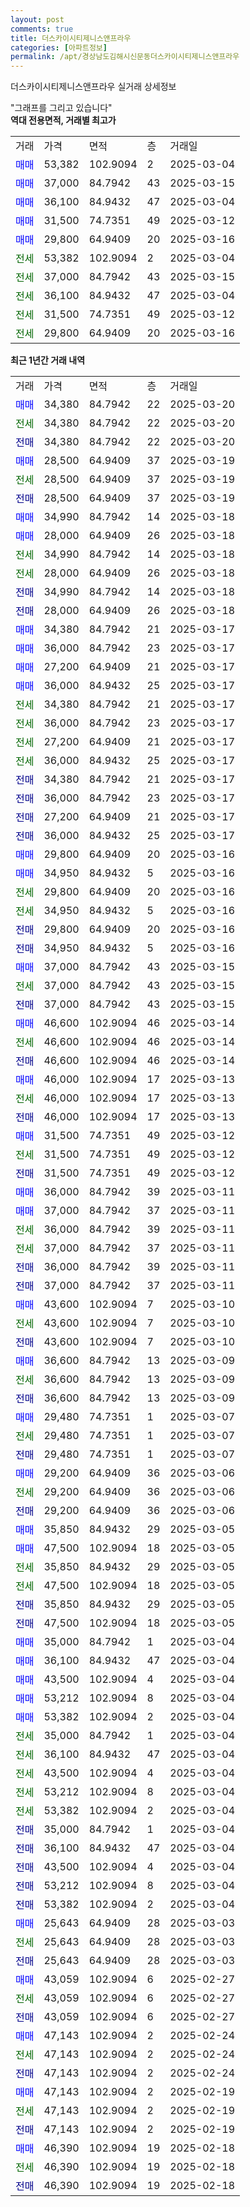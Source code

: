 ```yaml
---
layout: post
comments: true
title: 더스카이시티제니스앤프라우
categories: [아파트정보]
permalink: /apt/경상남도김해시신문동더스카이시티제니스앤프라우
---
```


더스카이시티제니스앤프라우 실거래 상세정보

<script type="text/javascript">
  google.charts.load('current', {'packages':['line', 'corechart']});
  google.charts.setOnLoadCallback(drawChart);

  function drawChart() {
    var data = new google.visualization.DataTable();
    data.addColumn('date', '거래일');
    data.addColumn('number', "매매");
    data.addColumn('number', "전세");
    data.addColumn('number', "전매");

    data.addRows([[new Date(Date.parse("2025-03-20")), 34380, null, null], [new Date(Date.parse("2025-03-20")), null, 34380, null], [new Date(Date.parse("2025-03-20")), null, null, 34380], [new Date(Date.parse("2025-03-19")), 28500, null, null], [new Date(Date.parse("2025-03-19")), null, 28500, null], [new Date(Date.parse("2025-03-19")), null, null, 28500], [new Date(Date.parse("2025-03-18")), 34990, null, null], [new Date(Date.parse("2025-03-18")), 28000, null, null], [new Date(Date.parse("2025-03-18")), null, 34990, null], [new Date(Date.parse("2025-03-18")), null, 28000, null], [new Date(Date.parse("2025-03-18")), null, null, 34990], [new Date(Date.parse("2025-03-18")), null, null, 28000], [new Date(Date.parse("2025-03-17")), 34380, null, null], [new Date(Date.parse("2025-03-17")), 36000, null, null], [new Date(Date.parse("2025-03-17")), 27200, null, null], [new Date(Date.parse("2025-03-17")), 36000, null, null], [new Date(Date.parse("2025-03-17")), null, 34380, null], [new Date(Date.parse("2025-03-17")), null, 36000, null], [new Date(Date.parse("2025-03-17")), null, 27200, null], [new Date(Date.parse("2025-03-17")), null, 36000, null], [new Date(Date.parse("2025-03-17")), null, null, 34380], [new Date(Date.parse("2025-03-17")), null, null, 36000], [new Date(Date.parse("2025-03-17")), null, null, 27200], [new Date(Date.parse("2025-03-17")), null, null, 36000], [new Date(Date.parse("2025-03-16")), 29800, null, null], [new Date(Date.parse("2025-03-16")), 34950, null, null], [new Date(Date.parse("2025-03-16")), null, 29800, null], [new Date(Date.parse("2025-03-16")), null, 34950, null], [new Date(Date.parse("2025-03-16")), null, null, 29800], [new Date(Date.parse("2025-03-16")), null, null, 34950], [new Date(Date.parse("2025-03-15")), 37000, null, null], [new Date(Date.parse("2025-03-15")), null, 37000, null], [new Date(Date.parse("2025-03-15")), null, null, 37000], [new Date(Date.parse("2025-03-14")), 46600, null, null], [new Date(Date.parse("2025-03-14")), null, 46600, null], [new Date(Date.parse("2025-03-14")), null, null, 46600], [new Date(Date.parse("2025-03-13")), 46000, null, null], [new Date(Date.parse("2025-03-13")), null, 46000, null], [new Date(Date.parse("2025-03-13")), null, null, 46000], [new Date(Date.parse("2025-03-12")), 31500, null, null], [new Date(Date.parse("2025-03-12")), null, 31500, null], [new Date(Date.parse("2025-03-12")), null, null, 31500], [new Date(Date.parse("2025-03-11")), 36000, null, null], [new Date(Date.parse("2025-03-11")), 37000, null, null], [new Date(Date.parse("2025-03-11")), null, 36000, null], [new Date(Date.parse("2025-03-11")), null, 37000, null], [new Date(Date.parse("2025-03-11")), null, null, 36000], [new Date(Date.parse("2025-03-11")), null, null, 37000], [new Date(Date.parse("2025-03-10")), 43600, null, null], [new Date(Date.parse("2025-03-10")), null, 43600, null], [new Date(Date.parse("2025-03-10")), null, null, 43600], [new Date(Date.parse("2025-03-09")), 36600, null, null], [new Date(Date.parse("2025-03-09")), null, 36600, null], [new Date(Date.parse("2025-03-09")), null, null, 36600], [new Date(Date.parse("2025-03-07")), 29480, null, null], [new Date(Date.parse("2025-03-07")), null, 29480, null], [new Date(Date.parse("2025-03-07")), null, null, 29480], [new Date(Date.parse("2025-03-06")), 29200, null, null], [new Date(Date.parse("2025-03-06")), null, 29200, null], [new Date(Date.parse("2025-03-06")), null, null, 29200], [new Date(Date.parse("2025-03-05")), 35850, null, null], [new Date(Date.parse("2025-03-05")), 47500, null, null], [new Date(Date.parse("2025-03-05")), null, 35850, null], [new Date(Date.parse("2025-03-05")), null, 47500, null], [new Date(Date.parse("2025-03-05")), null, null, 35850], [new Date(Date.parse("2025-03-05")), null, null, 47500], [new Date(Date.parse("2025-03-04")), 35000, null, null], [new Date(Date.parse("2025-03-04")), 36100, null, null], [new Date(Date.parse("2025-03-04")), 43500, null, null], [new Date(Date.parse("2025-03-04")), 53212, null, null], [new Date(Date.parse("2025-03-04")), 53382, null, null], [new Date(Date.parse("2025-03-04")), null, 35000, null], [new Date(Date.parse("2025-03-04")), null, 36100, null], [new Date(Date.parse("2025-03-04")), null, 43500, null], [new Date(Date.parse("2025-03-04")), null, 53212, null], [new Date(Date.parse("2025-03-04")), null, 53382, null], [new Date(Date.parse("2025-03-04")), null, null, 35000], [new Date(Date.parse("2025-03-04")), null, null, 36100], [new Date(Date.parse("2025-03-04")), null, null, 43500], [new Date(Date.parse("2025-03-04")), null, null, 53212], [new Date(Date.parse("2025-03-04")), null, null, 53382], [new Date(Date.parse("2025-03-03")), 25643, null, null], [new Date(Date.parse("2025-03-03")), null, 25643, null], [new Date(Date.parse("2025-03-03")), null, null, 25643], [new Date(Date.parse("2025-02-27")), 43059, null, null], [new Date(Date.parse("2025-02-27")), null, 43059, null], [new Date(Date.parse("2025-02-27")), null, null, 43059], [new Date(Date.parse("2025-02-24")), 47143, null, null], [new Date(Date.parse("2025-02-24")), null, 47143, null], [new Date(Date.parse("2025-02-24")), null, null, 47143], [new Date(Date.parse("2025-02-19")), 47143, null, null], [new Date(Date.parse("2025-02-19")), null, 47143, null], [new Date(Date.parse("2025-02-19")), null, null, 47143], [new Date(Date.parse("2025-02-18")), 46390, null, null], [new Date(Date.parse("2025-02-18")), null, 46390, null], [new Date(Date.parse("2025-02-18")), null, null, 46390]]);

    var options = {
      hAxis: {
        format: 'yyyy/MM/dd'
      },    
      lineWidth: 0,
      pointsVisible: true,    
      title: '최근 1년간 유형별 실거래가 분포',
      legend: { position: 'bottom' }
    };

    var formatter = new google.visualization.NumberFormat({pattern:'###,###'} );
    formatter.format(data, 1);
    formatter.format(data, 2);
    
    setTimeout(function() {
        var chart = new google.visualization.LineChart(document.getElementById('columnchart_material'));
        chart.draw(data, (options));
        document.getElementById('loading').style.display = 'none';
    }, 200);
  }
</script>


<div id="loading" style="z-index:20; display: block; margin-left: 0px">"그래프를 그리고 있습니다"</div>
<div id="columnchart_material" style="width: 95%; margin-left: 0px; display: block"></div>
<!-- contents start -->
<b>역대 전용면적, 거래별 최고가</b>
<table class="sortable">
    <tr>
      <td>거래</td>
      <td>가격</td>
      <td>면적</td>
      <td>층</td>
      <td>거래일</td>
    </tr>
        <tr>
          <td><a style="color: blue">매매</a></td>
          <td>53,382</td>
          <td>102.9094</td>
          <td>2</td>
          <td>2025-03-04</td>
        </tr>            <tr>
          <td><a style="color: blue">매매</a></td>
          <td>37,000</td>
          <td>84.7942</td>
          <td>43</td>
          <td>2025-03-15</td>
        </tr>            <tr>
          <td><a style="color: blue">매매</a></td>
          <td>36,100</td>
          <td>84.9432</td>
          <td>47</td>
          <td>2025-03-04</td>
        </tr>            <tr>
          <td><a style="color: blue">매매</a></td>
          <td>31,500</td>
          <td>74.7351</td>
          <td>49</td>
          <td>2025-03-12</td>
        </tr>            <tr>
          <td><a style="color: blue">매매</a></td>
          <td>29,800</td>
          <td>64.9409</td>
          <td>20</td>
          <td>2025-03-16</td>
        </tr>        
        <tr>
              <td><a style="color: darkgreen">전세</a></td>
              <td>53,382</td>
              <td>102.9094</td>
              <td>2</td>
              <td>2025-03-04</td>
            </tr>            <tr>
              <td><a style="color: darkgreen">전세</a></td>
              <td>37,000</td>
              <td>84.7942</td>
              <td>43</td>
              <td>2025-03-15</td>
            </tr>            <tr>
              <td><a style="color: darkgreen">전세</a></td>
              <td>36,100</td>
              <td>84.9432</td>
              <td>47</td>
              <td>2025-03-04</td>
            </tr>            <tr>
              <td><a style="color: darkgreen">전세</a></td>
              <td>31,500</td>
              <td>74.7351</td>
              <td>49</td>
              <td>2025-03-12</td>
            </tr>            <tr>
              <td><a style="color: darkgreen">전세</a></td>
              <td>29,800</td>
              <td>64.9409</td>
              <td>20</td>
              <td>2025-03-16</td>
            </tr>        
    
</table>

<b>최근 1년간 거래 내역</b>

<table class="sortable">
    <tr>
      <td>거래</td>
      <td>가격</td>
      <td>면적</td>
      <td>층</td>
      <td>거래일</td>
    </tr>
    <tr>
      <td><a style="color: blue">매매</a></td>
      <td>34,380</td>
      <td>84.7942</td>
      <td>22</td>
      <td>2025-03-20</td>
    </tr>          <tr>
      <td><a style="color: darkgreen">전세</a></td>
      <td>34,380</td>
      <td>84.7942</td>
      <td>22</td>
      <td>2025-03-20</td>
    </tr>          <tr>
      <td><a style="color: darkblue">전매</a></td>
      <td>34,380</td>
      <td>84.7942</td>
      <td>22</td>
      <td>2025-03-20</td>
    </tr>          <tr>
      <td><a style="color: blue">매매</a></td>
      <td>28,500</td>
      <td>64.9409</td>
      <td>37</td>
      <td>2025-03-19</td>
    </tr>          <tr>
      <td><a style="color: darkgreen">전세</a></td>
      <td>28,500</td>
      <td>64.9409</td>
      <td>37</td>
      <td>2025-03-19</td>
    </tr>          <tr>
      <td><a style="color: darkblue">전매</a></td>
      <td>28,500</td>
      <td>64.9409</td>
      <td>37</td>
      <td>2025-03-19</td>
    </tr>          <tr>
      <td><a style="color: blue">매매</a></td>
      <td>34,990</td>
      <td>84.7942</td>
      <td>14</td>
      <td>2025-03-18</td>
    </tr>          <tr>
      <td><a style="color: blue">매매</a></td>
      <td>28,000</td>
      <td>64.9409</td>
      <td>26</td>
      <td>2025-03-18</td>
    </tr>          <tr>
      <td><a style="color: darkgreen">전세</a></td>
      <td>34,990</td>
      <td>84.7942</td>
      <td>14</td>
      <td>2025-03-18</td>
    </tr>          <tr>
      <td><a style="color: darkgreen">전세</a></td>
      <td>28,000</td>
      <td>64.9409</td>
      <td>26</td>
      <td>2025-03-18</td>
    </tr>          <tr>
      <td><a style="color: darkblue">전매</a></td>
      <td>34,990</td>
      <td>84.7942</td>
      <td>14</td>
      <td>2025-03-18</td>
    </tr>          <tr>
      <td><a style="color: darkblue">전매</a></td>
      <td>28,000</td>
      <td>64.9409</td>
      <td>26</td>
      <td>2025-03-18</td>
    </tr>          <tr>
      <td><a style="color: blue">매매</a></td>
      <td>34,380</td>
      <td>84.7942</td>
      <td>21</td>
      <td>2025-03-17</td>
    </tr>          <tr>
      <td><a style="color: blue">매매</a></td>
      <td>36,000</td>
      <td>84.7942</td>
      <td>23</td>
      <td>2025-03-17</td>
    </tr>          <tr>
      <td><a style="color: blue">매매</a></td>
      <td>27,200</td>
      <td>64.9409</td>
      <td>21</td>
      <td>2025-03-17</td>
    </tr>          <tr>
      <td><a style="color: blue">매매</a></td>
      <td>36,000</td>
      <td>84.9432</td>
      <td>25</td>
      <td>2025-03-17</td>
    </tr>          <tr>
      <td><a style="color: darkgreen">전세</a></td>
      <td>34,380</td>
      <td>84.7942</td>
      <td>21</td>
      <td>2025-03-17</td>
    </tr>          <tr>
      <td><a style="color: darkgreen">전세</a></td>
      <td>36,000</td>
      <td>84.7942</td>
      <td>23</td>
      <td>2025-03-17</td>
    </tr>          <tr>
      <td><a style="color: darkgreen">전세</a></td>
      <td>27,200</td>
      <td>64.9409</td>
      <td>21</td>
      <td>2025-03-17</td>
    </tr>          <tr>
      <td><a style="color: darkgreen">전세</a></td>
      <td>36,000</td>
      <td>84.9432</td>
      <td>25</td>
      <td>2025-03-17</td>
    </tr>          <tr>
      <td><a style="color: darkblue">전매</a></td>
      <td>34,380</td>
      <td>84.7942</td>
      <td>21</td>
      <td>2025-03-17</td>
    </tr>          <tr>
      <td><a style="color: darkblue">전매</a></td>
      <td>36,000</td>
      <td>84.7942</td>
      <td>23</td>
      <td>2025-03-17</td>
    </tr>          <tr>
      <td><a style="color: darkblue">전매</a></td>
      <td>27,200</td>
      <td>64.9409</td>
      <td>21</td>
      <td>2025-03-17</td>
    </tr>          <tr>
      <td><a style="color: darkblue">전매</a></td>
      <td>36,000</td>
      <td>84.9432</td>
      <td>25</td>
      <td>2025-03-17</td>
    </tr>          <tr>
      <td><a style="color: blue">매매</a></td>
      <td>29,800</td>
      <td>64.9409</td>
      <td>20</td>
      <td>2025-03-16</td>
    </tr>          <tr>
      <td><a style="color: blue">매매</a></td>
      <td>34,950</td>
      <td>84.9432</td>
      <td>5</td>
      <td>2025-03-16</td>
    </tr>          <tr>
      <td><a style="color: darkgreen">전세</a></td>
      <td>29,800</td>
      <td>64.9409</td>
      <td>20</td>
      <td>2025-03-16</td>
    </tr>          <tr>
      <td><a style="color: darkgreen">전세</a></td>
      <td>34,950</td>
      <td>84.9432</td>
      <td>5</td>
      <td>2025-03-16</td>
    </tr>          <tr>
      <td><a style="color: darkblue">전매</a></td>
      <td>29,800</td>
      <td>64.9409</td>
      <td>20</td>
      <td>2025-03-16</td>
    </tr>          <tr>
      <td><a style="color: darkblue">전매</a></td>
      <td>34,950</td>
      <td>84.9432</td>
      <td>5</td>
      <td>2025-03-16</td>
    </tr>          <tr>
      <td><a style="color: blue">매매</a></td>
      <td>37,000</td>
      <td>84.7942</td>
      <td>43</td>
      <td>2025-03-15</td>
    </tr>          <tr>
      <td><a style="color: darkgreen">전세</a></td>
      <td>37,000</td>
      <td>84.7942</td>
      <td>43</td>
      <td>2025-03-15</td>
    </tr>          <tr>
      <td><a style="color: darkblue">전매</a></td>
      <td>37,000</td>
      <td>84.7942</td>
      <td>43</td>
      <td>2025-03-15</td>
    </tr>          <tr>
      <td><a style="color: blue">매매</a></td>
      <td>46,600</td>
      <td>102.9094</td>
      <td>46</td>
      <td>2025-03-14</td>
    </tr>          <tr>
      <td><a style="color: darkgreen">전세</a></td>
      <td>46,600</td>
      <td>102.9094</td>
      <td>46</td>
      <td>2025-03-14</td>
    </tr>          <tr>
      <td><a style="color: darkblue">전매</a></td>
      <td>46,600</td>
      <td>102.9094</td>
      <td>46</td>
      <td>2025-03-14</td>
    </tr>          <tr>
      <td><a style="color: blue">매매</a></td>
      <td>46,000</td>
      <td>102.9094</td>
      <td>17</td>
      <td>2025-03-13</td>
    </tr>          <tr>
      <td><a style="color: darkgreen">전세</a></td>
      <td>46,000</td>
      <td>102.9094</td>
      <td>17</td>
      <td>2025-03-13</td>
    </tr>          <tr>
      <td><a style="color: darkblue">전매</a></td>
      <td>46,000</td>
      <td>102.9094</td>
      <td>17</td>
      <td>2025-03-13</td>
    </tr>          <tr>
      <td><a style="color: blue">매매</a></td>
      <td>31,500</td>
      <td>74.7351</td>
      <td>49</td>
      <td>2025-03-12</td>
    </tr>          <tr>
      <td><a style="color: darkgreen">전세</a></td>
      <td>31,500</td>
      <td>74.7351</td>
      <td>49</td>
      <td>2025-03-12</td>
    </tr>          <tr>
      <td><a style="color: darkblue">전매</a></td>
      <td>31,500</td>
      <td>74.7351</td>
      <td>49</td>
      <td>2025-03-12</td>
    </tr>          <tr>
      <td><a style="color: blue">매매</a></td>
      <td>36,000</td>
      <td>84.7942</td>
      <td>39</td>
      <td>2025-03-11</td>
    </tr>          <tr>
      <td><a style="color: blue">매매</a></td>
      <td>37,000</td>
      <td>84.7942</td>
      <td>37</td>
      <td>2025-03-11</td>
    </tr>          <tr>
      <td><a style="color: darkgreen">전세</a></td>
      <td>36,000</td>
      <td>84.7942</td>
      <td>39</td>
      <td>2025-03-11</td>
    </tr>          <tr>
      <td><a style="color: darkgreen">전세</a></td>
      <td>37,000</td>
      <td>84.7942</td>
      <td>37</td>
      <td>2025-03-11</td>
    </tr>          <tr>
      <td><a style="color: darkblue">전매</a></td>
      <td>36,000</td>
      <td>84.7942</td>
      <td>39</td>
      <td>2025-03-11</td>
    </tr>          <tr>
      <td><a style="color: darkblue">전매</a></td>
      <td>37,000</td>
      <td>84.7942</td>
      <td>37</td>
      <td>2025-03-11</td>
    </tr>          <tr>
      <td><a style="color: blue">매매</a></td>
      <td>43,600</td>
      <td>102.9094</td>
      <td>7</td>
      <td>2025-03-10</td>
    </tr>          <tr>
      <td><a style="color: darkgreen">전세</a></td>
      <td>43,600</td>
      <td>102.9094</td>
      <td>7</td>
      <td>2025-03-10</td>
    </tr>          <tr>
      <td><a style="color: darkblue">전매</a></td>
      <td>43,600</td>
      <td>102.9094</td>
      <td>7</td>
      <td>2025-03-10</td>
    </tr>          <tr>
      <td><a style="color: blue">매매</a></td>
      <td>36,600</td>
      <td>84.7942</td>
      <td>13</td>
      <td>2025-03-09</td>
    </tr>          <tr>
      <td><a style="color: darkgreen">전세</a></td>
      <td>36,600</td>
      <td>84.7942</td>
      <td>13</td>
      <td>2025-03-09</td>
    </tr>          <tr>
      <td><a style="color: darkblue">전매</a></td>
      <td>36,600</td>
      <td>84.7942</td>
      <td>13</td>
      <td>2025-03-09</td>
    </tr>          <tr>
      <td><a style="color: blue">매매</a></td>
      <td>29,480</td>
      <td>74.7351</td>
      <td>1</td>
      <td>2025-03-07</td>
    </tr>          <tr>
      <td><a style="color: darkgreen">전세</a></td>
      <td>29,480</td>
      <td>74.7351</td>
      <td>1</td>
      <td>2025-03-07</td>
    </tr>          <tr>
      <td><a style="color: darkblue">전매</a></td>
      <td>29,480</td>
      <td>74.7351</td>
      <td>1</td>
      <td>2025-03-07</td>
    </tr>          <tr>
      <td><a style="color: blue">매매</a></td>
      <td>29,200</td>
      <td>64.9409</td>
      <td>36</td>
      <td>2025-03-06</td>
    </tr>          <tr>
      <td><a style="color: darkgreen">전세</a></td>
      <td>29,200</td>
      <td>64.9409</td>
      <td>36</td>
      <td>2025-03-06</td>
    </tr>          <tr>
      <td><a style="color: darkblue">전매</a></td>
      <td>29,200</td>
      <td>64.9409</td>
      <td>36</td>
      <td>2025-03-06</td>
    </tr>          <tr>
      <td><a style="color: blue">매매</a></td>
      <td>35,850</td>
      <td>84.9432</td>
      <td>29</td>
      <td>2025-03-05</td>
    </tr>          <tr>
      <td><a style="color: blue">매매</a></td>
      <td>47,500</td>
      <td>102.9094</td>
      <td>18</td>
      <td>2025-03-05</td>
    </tr>          <tr>
      <td><a style="color: darkgreen">전세</a></td>
      <td>35,850</td>
      <td>84.9432</td>
      <td>29</td>
      <td>2025-03-05</td>
    </tr>          <tr>
      <td><a style="color: darkgreen">전세</a></td>
      <td>47,500</td>
      <td>102.9094</td>
      <td>18</td>
      <td>2025-03-05</td>
    </tr>          <tr>
      <td><a style="color: darkblue">전매</a></td>
      <td>35,850</td>
      <td>84.9432</td>
      <td>29</td>
      <td>2025-03-05</td>
    </tr>          <tr>
      <td><a style="color: darkblue">전매</a></td>
      <td>47,500</td>
      <td>102.9094</td>
      <td>18</td>
      <td>2025-03-05</td>
    </tr>          <tr>
      <td><a style="color: blue">매매</a></td>
      <td>35,000</td>
      <td>84.7942</td>
      <td>1</td>
      <td>2025-03-04</td>
    </tr>          <tr>
      <td><a style="color: blue">매매</a></td>
      <td>36,100</td>
      <td>84.9432</td>
      <td>47</td>
      <td>2025-03-04</td>
    </tr>          <tr>
      <td><a style="color: blue">매매</a></td>
      <td>43,500</td>
      <td>102.9094</td>
      <td>4</td>
      <td>2025-03-04</td>
    </tr>          <tr>
      <td><a style="color: blue">매매</a></td>
      <td>53,212</td>
      <td>102.9094</td>
      <td>8</td>
      <td>2025-03-04</td>
    </tr>          <tr>
      <td><a style="color: blue">매매</a></td>
      <td>53,382</td>
      <td>102.9094</td>
      <td>2</td>
      <td>2025-03-04</td>
    </tr>          <tr>
      <td><a style="color: darkgreen">전세</a></td>
      <td>35,000</td>
      <td>84.7942</td>
      <td>1</td>
      <td>2025-03-04</td>
    </tr>          <tr>
      <td><a style="color: darkgreen">전세</a></td>
      <td>36,100</td>
      <td>84.9432</td>
      <td>47</td>
      <td>2025-03-04</td>
    </tr>          <tr>
      <td><a style="color: darkgreen">전세</a></td>
      <td>43,500</td>
      <td>102.9094</td>
      <td>4</td>
      <td>2025-03-04</td>
    </tr>          <tr>
      <td><a style="color: darkgreen">전세</a></td>
      <td>53,212</td>
      <td>102.9094</td>
      <td>8</td>
      <td>2025-03-04</td>
    </tr>          <tr>
      <td><a style="color: darkgreen">전세</a></td>
      <td>53,382</td>
      <td>102.9094</td>
      <td>2</td>
      <td>2025-03-04</td>
    </tr>          <tr>
      <td><a style="color: darkblue">전매</a></td>
      <td>35,000</td>
      <td>84.7942</td>
      <td>1</td>
      <td>2025-03-04</td>
    </tr>          <tr>
      <td><a style="color: darkblue">전매</a></td>
      <td>36,100</td>
      <td>84.9432</td>
      <td>47</td>
      <td>2025-03-04</td>
    </tr>          <tr>
      <td><a style="color: darkblue">전매</a></td>
      <td>43,500</td>
      <td>102.9094</td>
      <td>4</td>
      <td>2025-03-04</td>
    </tr>          <tr>
      <td><a style="color: darkblue">전매</a></td>
      <td>53,212</td>
      <td>102.9094</td>
      <td>8</td>
      <td>2025-03-04</td>
    </tr>          <tr>
      <td><a style="color: darkblue">전매</a></td>
      <td>53,382</td>
      <td>102.9094</td>
      <td>2</td>
      <td>2025-03-04</td>
    </tr>          <tr>
      <td><a style="color: blue">매매</a></td>
      <td>25,643</td>
      <td>64.9409</td>
      <td>28</td>
      <td>2025-03-03</td>
    </tr>          <tr>
      <td><a style="color: darkgreen">전세</a></td>
      <td>25,643</td>
      <td>64.9409</td>
      <td>28</td>
      <td>2025-03-03</td>
    </tr>          <tr>
      <td><a style="color: darkblue">전매</a></td>
      <td>25,643</td>
      <td>64.9409</td>
      <td>28</td>
      <td>2025-03-03</td>
    </tr>          <tr>
      <td><a style="color: blue">매매</a></td>
      <td>43,059</td>
      <td>102.9094</td>
      <td>6</td>
      <td>2025-02-27</td>
    </tr>          <tr>
      <td><a style="color: darkgreen">전세</a></td>
      <td>43,059</td>
      <td>102.9094</td>
      <td>6</td>
      <td>2025-02-27</td>
    </tr>          <tr>
      <td><a style="color: darkblue">전매</a></td>
      <td>43,059</td>
      <td>102.9094</td>
      <td>6</td>
      <td>2025-02-27</td>
    </tr>          <tr>
      <td><a style="color: blue">매매</a></td>
      <td>47,143</td>
      <td>102.9094</td>
      <td>2</td>
      <td>2025-02-24</td>
    </tr>          <tr>
      <td><a style="color: darkgreen">전세</a></td>
      <td>47,143</td>
      <td>102.9094</td>
      <td>2</td>
      <td>2025-02-24</td>
    </tr>          <tr>
      <td><a style="color: darkblue">전매</a></td>
      <td>47,143</td>
      <td>102.9094</td>
      <td>2</td>
      <td>2025-02-24</td>
    </tr>          <tr>
      <td><a style="color: blue">매매</a></td>
      <td>47,143</td>
      <td>102.9094</td>
      <td>2</td>
      <td>2025-02-19</td>
    </tr>          <tr>
      <td><a style="color: darkgreen">전세</a></td>
      <td>47,143</td>
      <td>102.9094</td>
      <td>2</td>
      <td>2025-02-19</td>
    </tr>          <tr>
      <td><a style="color: darkblue">전매</a></td>
      <td>47,143</td>
      <td>102.9094</td>
      <td>2</td>
      <td>2025-02-19</td>
    </tr>          <tr>
      <td><a style="color: blue">매매</a></td>
      <td>46,390</td>
      <td>102.9094</td>
      <td>19</td>
      <td>2025-02-18</td>
    </tr>          <tr>
      <td><a style="color: darkgreen">전세</a></td>
      <td>46,390</td>
      <td>102.9094</td>
      <td>19</td>
      <td>2025-02-18</td>
    </tr>          <tr>
      <td><a style="color: darkblue">전매</a></td>
      <td>46,390</td>
      <td>102.9094</td>
      <td>19</td>
      <td>2025-02-18</td>
    </tr>      </table>
<!-- contents end -->    

